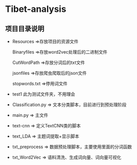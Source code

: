 # Tibet-analysis
## 项目目录说明
- Resources       =>存放项目的资源文件

    Binaryfiles     =>存放word2vec处理后的二进制文件
    
    CutWordPath    =>存放分词后的txt文件
    
    jsonfiles      =>存放爬虫爬取后的json文件
    
    stopwords.txt     =>停用词文件
    
- test1 此为测试文件夹，不用理会
- Classification.py  => 文本分类脚本，目前进行到预处理阶段
- main.py  => 主文件
- text-cnn => 定义TextCNN类的脚本
- text_LDA => 主题词提取+显示脚本
- txt_preprocess => 数据预处理脚本，主要使用里面的分词函数
- txt_Word2Vec  => 语料清洗、生成词向量、词向量可视化
